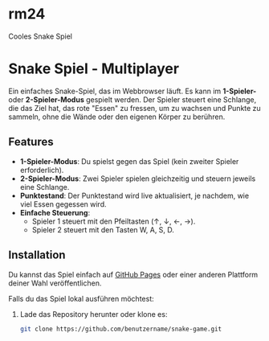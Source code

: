 # rm24
Cooles Snake Spiel 
# Snake Spiel - Multiplayer

Ein einfaches Snake-Spiel, das im Webbrowser läuft. Es kann im **1-Spieler-** oder **2-Spieler-Modus** gespielt werden. Der Spieler steuert eine Schlange, die das Ziel hat, das rote "Essen" zu fressen, um zu wachsen und Punkte zu sammeln, ohne die Wände oder den eigenen Körper zu berühren.

## Features

- **1-Spieler-Modus**: Du spielst gegen das Spiel (kein zweiter Spieler erforderlich).
- **2-Spieler-Modus**: Zwei Spieler spielen gleichzeitig und steuern jeweils eine Schlange.
- **Punktestand**: Der Punktestand wird live aktualisiert, je nachdem, wie viel Essen gegessen wird.
- **Einfache Steuerung**: 
  - Spieler 1 steuert mit den Pfeiltasten (↑, ↓, ←, →).
  - Spieler 2 steuert mit den Tasten W, A, S, D.

## Installation

Du kannst das Spiel einfach auf [GitHub Pages](https://pages.github.com/) oder einer anderen Plattform deiner Wahl veröffentlichen.

Falls du das Spiel lokal ausführen möchtest:

1. Lade das Repository herunter oder klone es:

   ```bash
   git clone https://github.com/benutzername/snake-game.git
